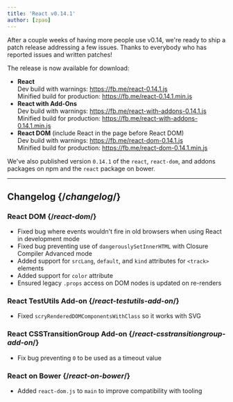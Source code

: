 ```yaml
---
title: 'React v0.14.1'
author: [zpao]
---
```


After a couple weeks of having more people use v0.14, we're ready to ship a patch release addressing a few issues. Thanks to everybody who has reported issues and written patches!

The release is now available for download:

- **React**  
  Dev build with warnings: <https://fb.me/react-0.14.1.js>  
  Minified build for production: <https://fb.me/react-0.14.1.min.js>
- **React with Add-Ons**  
  Dev build with warnings: <https://fb.me/react-with-addons-0.14.1.js>  
  Minified build for production: <https://fb.me/react-with-addons-0.14.1.min.js>
- **React DOM** (include React in the page before React DOM)  
  Dev build with warnings: <https://fb.me/react-dom-0.14.1.js>  
  Minified build for production: <https://fb.me/react-dom-0.14.1.min.js>

We've also published version `0.14.1` of the `react`, `react-dom`, and addons packages on npm and the `react` package on bower.

---

## Changelog {/*changelog*/}

### React DOM {/*react-dom*/}

- Fixed bug where events wouldn't fire in old browsers when using React in development mode
- Fixed bug preventing use of `dangerouslySetInnerHTML` with Closure Compiler Advanced mode
- Added support for `srcLang`, `default`, and `kind` attributes for `<track>` elements
- Added support for `color` attribute
- Ensured legacy `.props` access on DOM nodes is updated on re-renders

### React TestUtils Add-on {/*react-testutils-add-on*/}

- Fixed `scryRenderedDOMComponentsWithClass` so it works with SVG

### React CSSTransitionGroup Add-on {/*react-csstransitiongroup-add-on*/}

- Fix bug preventing `0` to be used as a timeout value

### React on Bower {/*react-on-bower*/}

- Added `react-dom.js` to `main` to improve compatibility with tooling

